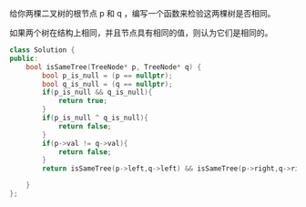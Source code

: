 给你两棵二叉树的根节点 p 和 q ，编写一个函数来检验这两棵树是否相同。

如果两个树在结构上相同，并且节点具有相同的值，则认为它们是相同的。

``` cpp
class Solution {
public:
    bool isSameTree(TreeNode* p, TreeNode* q) {
        bool p_is_null = (p == nullptr);
        bool q_is_null = (q == nullptr);
        if(p_is_null && q_is_null){
            return true;
        }
        if(p_is_null ^ q_is_null){
            return false;
        }
        if(p->val != q->val){
            return false;
        }
        return isSameTree(p->left,q->left) && isSameTree(p->right,q->right);

    }
};
```
